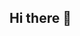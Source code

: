 ## Hi there 👋

<!--
**Jamal-karim17/Jamal-karim17** is a ✨ _special_ ✨ repository because its `README.md` (this file) appears on your GitHub profile.

Here are some ideas to get you started:

- 🔭 I’m currently working on Frontend
- 🌱 I’m currently learning frontend and backend
- 👯 I’m looking to collaborate on ...
- 📫 How to reach me:njogujustin@gmail.com
- 😄 Pronouns: ...
- ⚡ Fun fact: I am a lover of data analysis
-->
